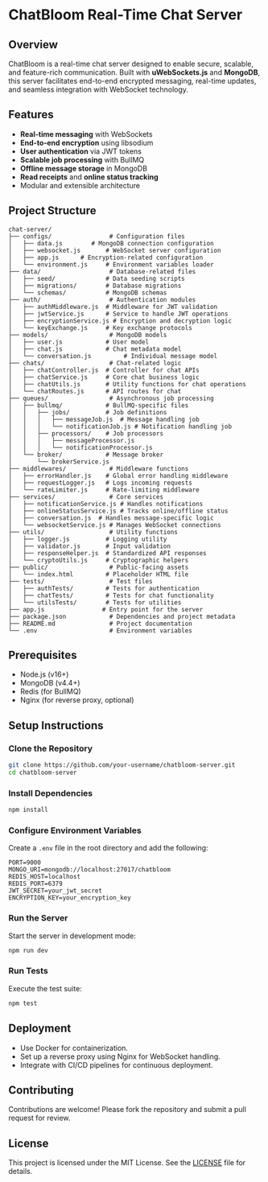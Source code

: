 # ChatBloom Real-Time Chat Server

## Overview
ChatBloom is a real-time chat server designed to enable secure, scalable, and feature-rich communication. Built with **uWebSockets.js** and **MongoDB**, this server facilitates end-to-end encrypted messaging, real-time updates, and seamless integration with WebSocket technology.

## Features
- **Real-time messaging** with WebSockets
- **End-to-end encryption** using libsodium
- **User authentication** via JWT tokens
- **Scalable job processing** with BullMQ
- **Offline message storage** in MongoDB
- **Read receipts** and **online status tracking**
- Modular and extensible architecture

## Project Structure
```
chat-server/
├── configs/                # Configuration files
│   ├── data.js        # MongoDB connection configuration
│   ├── websocket.js       # WebSocket server configuration
│   ├── app.js      # Encryption-related configuration
│   └── environment.js     # Environment variables loader
├── data/                   # Database-related files
│   ├── seed/              # Data seeding scripts
│   ├── migrations/        # Database migrations
│   └── schemas/           # MongoDB schemas
├── auth/                   # Authentication modules
│   ├── authMiddleware.js  # Middleware for JWT validation
│   ├── jwtService.js      # Service to handle JWT operations
│   ├── encryptionService.js # Encryption and decryption logic
│   └── keyExchange.js     # Key exchange protocols
├── models/                 # MongoDB models
│   ├── user.js            # User model
│   ├── chat.js            # Chat metadata model
│   └── conversation.js         # Individual message model
├── chats/                  # Chat-related logic
│   ├── chatController.js  # Controller for chat APIs
│   ├── chatService.js     # Core chat business logic
│   ├── chatUtils.js       # Utility functions for chat operations
│   └── chatRoutes.js      # API routes for chat
├── queues/                 # Asynchronous job processing
│   ├── bullmq/            # BullMQ-specific files
│   │   ├── jobs/          # Job definitions
│   │   │   ├── messageJob.js  # Message handling job
│   │   │   └── notificationJob.js # Notification handling job
│   │   ├── processors/    # Job processors
│   │   │   ├── messageProcessor.js
│   │   │   └── notificationProcessor.js
│   └── broker/            # Message broker
│       └── brokerService.js
├── middlewares/            # Middleware functions
│   ├── errorHandler.js    # Global error handling middleware
│   ├── requestLogger.js   # Logs incoming requests
│   └── rateLimiter.js     # Rate-limiting middleware
├── services/               # Core services
│   ├── notificationService.js # Handles notifications
│   ├── onlineStatusService.js # Tracks online/offline status
│   ├── conversation.js  # Handles message-specific logic
│   └── websocketService.js # Manages WebSocket connections
├── utils/                  # Utility functions
│   ├── logger.js          # Logging utility
│   ├── validator.js       # Input validation
│   ├── responseHelper.js  # Standardized API responses
│   └── cryptoUtils.js     # Cryptographic helpers
├── public/                 # Public-facing assets
│   └── index.html         # Placeholder HTML file
├── tests/                  # Test files
│   ├── authTests/         # Tests for authentication
│   ├── chatTests/         # Tests for chat functionality
│   └── utilsTests/        # Tests for utilities
├── app.js                # Entry point for the server
├── package.json            # Dependencies and project metadata
├── README.md               # Project documentation
└── .env                    # Environment variables
```

## Prerequisites
- Node.js (v16+)
- MongoDB (v4.4+)
- Redis (for BullMQ)
- Nginx (for reverse proxy, optional)

## Setup Instructions

### Clone the Repository
```bash
git clone https://github.com/your-username/chatbloom-server.git
cd chatbloom-server
```

### Install Dependencies
```bash
npm install
```

### Configure Environment Variables
Create a `.env` file in the root directory and add the following:
```env
PORT=9000
MONGO_URI=mongodb://localhost:27017/chatbloom
REDIS_HOST=localhost
REDIS_PORT=6379
JWT_SECRET=your_jwt_secret
ENCRYPTION_KEY=your_encryption_key
```

### Run the Server
Start the server in development mode:
```bash
npm run dev
```

### Run Tests
Execute the test suite:
```bash
npm test
```

## Deployment
- Use Docker for containerization.
- Set up a reverse proxy using Nginx for WebSocket handling.
- Integrate with CI/CD pipelines for continuous deployment.

## Contributing
Contributions are welcome! Please fork the repository and submit a pull request for review.

## License
This project is licensed under the MIT License. See the [LICENSE](LICENSE) file for details.


